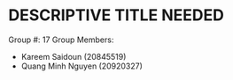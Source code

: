 # DESCRIPTIVE TITLE NEEDED

Group #: 17
Group Members: 
- Kareem Saidoun (20845519)
- Quang Minh Nguyen (20920327)
